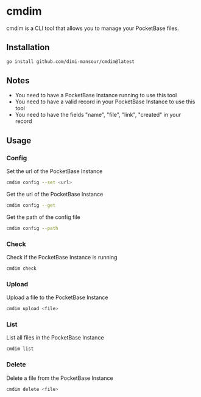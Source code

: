 # cmdim
cmdim is a CLI tool that allows you to manage your PocketBase files.

## Installation

```bash
go install github.com/dimi-mansour/cmdim@latest
```

## Notes

- You need to have a PocketBase Instance running to use this tool
- You need to have a valid record in your PocketBase Instance to use this tool
- You need to have the fields "name", "file", "link", "created" in your record

## Usage

### Config
Set the url of the PocketBase Instance
```bash
cmdim config --set <url>
```

Get the url of the PocketBase Instance
```bash
cmdim config --get
```

Get the path of the config file
```bash
cmdim config --path
```

### Check
Check if the PocketBase Instance is running
```bash
cmdim check
```

### Upload
Upload a file to the PocketBase Instance
```bash
cmdim upload <file>
```

### List
List all files in the PocketBase Instance
```bash
cmdim list
```

### Delete
Delete a file from the PocketBase Instance
```bash
cmdim delete <file>
```










